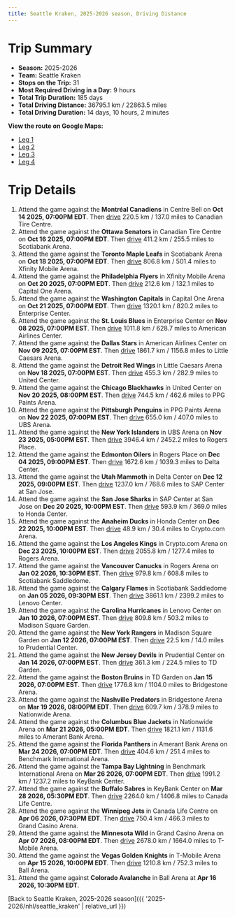 ```yaml
---
title: Seattle Kraken, 2025-2026 season, Driving Distance
---
```


# Trip Summary
- **Season:** 2025-2026
- **Team:** Seattle Kraken
- **Stops on the Trip:** 31
- **Most Required Driving in a Day:** 9 hours
- **Total Trip Duration:** 185 days
- **Total Driving Distance:** 36795.1 km / 22863.5 miles
- **Total Driving Duration:** 14 days, 10 hours, 2 minutes

**View the route on Google Maps:**
- [Leg 1](https://www.google.com/maps/dir/Centre+Bell+Montréal/Canadian+Tire+Centre+Ottawa/Scotiabank+Arena+Toronto/Xfinity+Mobile+Arena+Philadelphia/Capital+One+Arena+Washington/Enterprise+Center+St.+Louis/American+Airlines+Center+Dallas/Little+Caesars+Arena+Detroit/United+Center+Chicago/PPG+Paints+Arena+Pittsburgh)
- [Leg 2](https://www.google.com/maps/dir/PPG+Paints+Arena+Pittsburgh/UBS+Arena+New+York/Rogers+Place+Edmonton/Delta+Center+Utah/SAP+Center+at+San+Jose+San+Jose/Honda+Center+Anaheim/Crypto.com+Arena+Los+Angeles/Rogers+Arena+Vancouver/Scotiabank+Saddledome+Calgary/Lenovo+Center+Carolina)
- [Leg 3](https://www.google.com/maps/dir/Lenovo+Center+Carolina/Madison+Square+Garden+New+York/Prudential+Center+New+Jersey/TD+Garden+Boston/Bridgestone+Arena+Nashville/Nationwide+Arena+Columbus/Amerant+Bank+Arena+Florida/Benchmark+International+Arena+Tampa+Bay/KeyBank+Center+Buffalo/Canada+Life+Centre+Winnipeg)
- [Leg 4](https://www.google.com/maps/dir/Canada+Life+Centre+Winnipeg/Grand+Casino+Arena+Minnesota/T-Mobile+Arena+Vegas/Ball+Arena+Colorado)

# Trip Details
1. Attend the game against the **Montréal Canadiens** in Centre Bell on **Oct 14 2025, 07:00PM EDT**. Then [drive](https://www.google.com/maps/dir/Centre+Bell+Montréal/Canadian+Tire+Centre+Ottawa) 220.5 km / 137.0 miles to Canadian Tire Centre.
2. Attend the game against the **Ottawa Senators** in Canadian Tire Centre on **Oct 16 2025, 07:00PM EDT**. Then [drive](https://www.google.com/maps/dir/Canadian+Tire+Centre+Ottawa/Scotiabank+Arena+Toronto) 411.2 km / 255.5 miles to Scotiabank Arena.
3. Attend the game against the **Toronto Maple Leafs** in Scotiabank Arena on **Oct 18 2025, 07:00PM EDT**. Then [drive](https://www.google.com/maps/dir/Scotiabank+Arena+Toronto/Xfinity+Mobile+Arena+Philadelphia) 806.8 km / 501.4 miles to Xfinity Mobile Arena.
4. Attend the game against the **Philadelphia Flyers** in Xfinity Mobile Arena on **Oct 20 2025, 07:00PM EDT**. Then [drive](https://www.google.com/maps/dir/Xfinity+Mobile+Arena+Philadelphia/Capital+One+Arena+Washington) 212.6 km / 132.1 miles to Capital One Arena.
5. Attend the game against the **Washington Capitals** in Capital One Arena on **Oct 21 2025, 07:00PM EDT**. Then [drive](https://www.google.com/maps/dir/Capital+One+Arena+Washington/Enterprise+Center+St.+Louis) 1320.1 km / 820.2 miles to Enterprise Center.
6. Attend the game against the **St. Louis Blues** in Enterprise Center on **Nov 08 2025, 07:00PM EST**. Then [drive](https://www.google.com/maps/dir/Enterprise+Center+St.+Louis/American+Airlines+Center+Dallas) 1011.8 km / 628.7 miles to American Airlines Center.
7. Attend the game against the **Dallas Stars** in American Airlines Center on **Nov 09 2025, 07:00PM EST**. Then [drive](https://www.google.com/maps/dir/American+Airlines+Center+Dallas/Little+Caesars+Arena+Detroit) 1861.7 km / 1156.8 miles to Little Caesars Arena.
8. Attend the game against the **Detroit Red Wings** in Little Caesars Arena on **Nov 18 2025, 07:00PM EST**. Then [drive](https://www.google.com/maps/dir/Little+Caesars+Arena+Detroit/United+Center+Chicago) 455.3 km / 282.9 miles to United Center.
9. Attend the game against the **Chicago Blackhawks** in United Center on **Nov 20 2025, 08:00PM EST**. Then [drive](https://www.google.com/maps/dir/United+Center+Chicago/PPG+Paints+Arena+Pittsburgh) 744.5 km / 462.6 miles to PPG Paints Arena.
10. Attend the game against the **Pittsburgh Penguins** in PPG Paints Arena on **Nov 22 2025, 07:00PM EST**. Then [drive](https://www.google.com/maps/dir/PPG+Paints+Arena+Pittsburgh/UBS+Arena+New+York) 655.0 km / 407.0 miles to UBS Arena.
11. Attend the game against the **New York Islanders** in UBS Arena on **Nov 23 2025, 05:00PM EST**. Then [drive](https://www.google.com/maps/dir/UBS+Arena+New+York/Rogers+Place+Edmonton) 3946.4 km / 2452.2 miles to Rogers Place.
12. Attend the game against the **Edmonton Oilers** in Rogers Place on **Dec 04 2025, 09:00PM EST**. Then [drive](https://www.google.com/maps/dir/Rogers+Place+Edmonton/Delta+Center+Utah) 1672.6 km / 1039.3 miles to Delta Center.
13. Attend the game against the **Utah Mammoth** in Delta Center on **Dec 12 2025, 09:00PM EST**. Then [drive](https://www.google.com/maps/dir/Delta+Center+Utah/SAP+Center+at+San+Jose+San+Jose) 1237.0 km / 768.6 miles to SAP Center at San Jose.
14. Attend the game against the **San Jose Sharks** in SAP Center at San Jose on **Dec 20 2025, 10:00PM EST**. Then [drive](https://www.google.com/maps/dir/SAP+Center+at+San+Jose+San+Jose/Honda+Center+Anaheim) 593.9 km / 369.0 miles to Honda Center.
15. Attend the game against the **Anaheim Ducks** in Honda Center on **Dec 22 2025, 10:00PM EST**. Then [drive](https://www.google.com/maps/dir/Honda+Center+Anaheim/Crypto.com+Arena+Los+Angeles) 48.9 km / 30.4 miles to Crypto.com Arena.
16. Attend the game against the **Los Angeles Kings** in Crypto.com Arena on **Dec 23 2025, 10:00PM EST**. Then [drive](https://www.google.com/maps/dir/Crypto.com+Arena+Los+Angeles/Rogers+Arena+Vancouver) 2055.8 km / 1277.4 miles to Rogers Arena.
17. Attend the game against the **Vancouver Canucks** in Rogers Arena on **Jan 02 2026, 10:30PM EST**. Then [drive](https://www.google.com/maps/dir/Rogers+Arena+Vancouver/Scotiabank+Saddledome+Calgary) 979.8 km / 608.8 miles to Scotiabank Saddledome.
18. Attend the game against the **Calgary Flames** in Scotiabank Saddledome on **Jan 05 2026, 09:30PM EST**. Then [drive](https://www.google.com/maps/dir/Scotiabank+Saddledome+Calgary/Lenovo+Center+Carolina) 3861.1 km / 2399.2 miles to Lenovo Center.
19. Attend the game against the **Carolina Hurricanes** in Lenovo Center on **Jan 10 2026, 07:00PM EST**. Then [drive](https://www.google.com/maps/dir/Lenovo+Center+Carolina/Madison+Square+Garden+New+York) 809.8 km / 503.2 miles to Madison Square Garden.
20. Attend the game against the **New York Rangers** in Madison Square Garden on **Jan 12 2026, 07:00PM EST**. Then [drive](https://www.google.com/maps/dir/Madison+Square+Garden+New+York/Prudential+Center+New+Jersey) 22.5 km / 14.0 miles to Prudential Center.
21. Attend the game against the **New Jersey Devils** in Prudential Center on **Jan 14 2026, 07:00PM EST**. Then [drive](https://www.google.com/maps/dir/Prudential+Center+New+Jersey/TD+Garden+Boston) 361.3 km / 224.5 miles to TD Garden.
22. Attend the game against the **Boston Bruins** in TD Garden on **Jan 15 2026, 07:00PM EST**. Then [drive](https://www.google.com/maps/dir/TD+Garden+Boston/Bridgestone+Arena+Nashville) 1776.8 km / 1104.0 miles to Bridgestone Arena.
23. Attend the game against the **Nashville Predators** in Bridgestone Arena on **Mar 19 2026, 08:00PM EDT**. Then [drive](https://www.google.com/maps/dir/Bridgestone+Arena+Nashville/Nationwide+Arena+Columbus) 609.7 km / 378.9 miles to Nationwide Arena.
24. Attend the game against the **Columbus Blue Jackets** in Nationwide Arena on **Mar 21 2026, 05:00PM EDT**. Then [drive](https://www.google.com/maps/dir/Nationwide+Arena+Columbus/Amerant+Bank+Arena+Florida) 1821.1 km / 1131.6 miles to Amerant Bank Arena.
25. Attend the game against the **Florida Panthers** in Amerant Bank Arena on **Mar 24 2026, 07:00PM EDT**. Then [drive](https://www.google.com/maps/dir/Amerant+Bank+Arena+Florida/Benchmark+International+Arena+Tampa+Bay) 404.6 km / 251.4 miles to Benchmark International Arena.
26. Attend the game against the **Tampa Bay Lightning** in Benchmark International Arena on **Mar 26 2026, 07:00PM EDT**. Then [drive](https://www.google.com/maps/dir/Benchmark+International+Arena+Tampa+Bay/KeyBank+Center+Buffalo) 1991.2 km / 1237.2 miles to KeyBank Center.
27. Attend the game against the **Buffalo Sabres** in KeyBank Center on **Mar 28 2026, 05:30PM EDT**. Then [drive](https://www.google.com/maps/dir/KeyBank+Center+Buffalo/Canada+Life+Centre+Winnipeg) 2264.0 km / 1406.8 miles to Canada Life Centre.
28. Attend the game against the **Winnipeg Jets** in Canada Life Centre on **Apr 06 2026, 07:30PM EDT**. Then [drive](https://www.google.com/maps/dir/Canada+Life+Centre+Winnipeg/Grand+Casino+Arena+Minnesota) 750.4 km / 466.3 miles to Grand Casino Arena.
29. Attend the game against the **Minnesota Wild** in Grand Casino Arena on **Apr 07 2026, 08:00PM EDT**. Then [drive](https://www.google.com/maps/dir/Grand+Casino+Arena+Minnesota/T-Mobile+Arena+Vegas) 2678.0 km / 1664.0 miles to T-Mobile Arena.
30. Attend the game against the **Vegas Golden Knights** in T-Mobile Arena on **Apr 15 2026, 10:00PM EDT**. Then [drive](https://www.google.com/maps/dir/T-Mobile+Arena+Vegas/Ball+Arena+Colorado) 1210.8 km / 752.3 miles to Ball Arena.
31. Attend the game against **Colorado Avalanche** in Ball Arena at **Apr 16 2026, 10:30PM EDT**.

[Back to Seattle Kraken, 2025-2026 season]({{ '2025-2026/nhl/seattle_kraken' | relative_url }})
